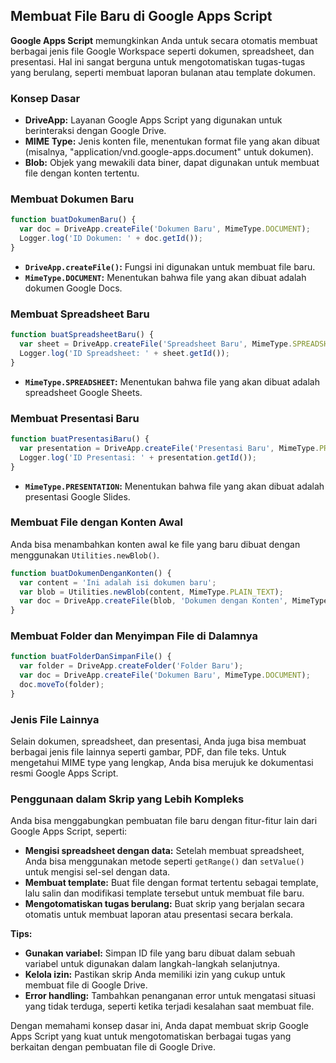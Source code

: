 ## Membuat File Baru di Google Apps Script

**Google Apps Script** memungkinkan Anda untuk secara otomatis membuat berbagai jenis file Google Workspace seperti dokumen, spreadsheet, dan presentasi. Hal ini sangat berguna untuk mengotomatiskan tugas-tugas yang berulang, seperti membuat laporan bulanan atau template dokumen. 

### Konsep Dasar

* **DriveApp:** Layanan Google Apps Script yang digunakan untuk berinteraksi dengan Google Drive.
* **MIME Type:** Jenis konten file, menentukan format file yang akan dibuat (misalnya, "application/vnd.google-apps.document" untuk dokumen).
* **Blob:** Objek yang mewakili data biner, dapat digunakan untuk membuat file dengan konten tertentu.

### Membuat Dokumen Baru

```javascript
function buatDokumenBaru() {
  var doc = DriveApp.createFile('Dokumen Baru', MimeType.DOCUMENT);
  Logger.log('ID Dokumen: ' + doc.getId());
}
```

* **`DriveApp.createFile()`:** Fungsi ini digunakan untuk membuat file baru.
* **`MimeType.DOCUMENT`:** Menentukan bahwa file yang akan dibuat adalah dokumen Google Docs.

### Membuat Spreadsheet Baru

```javascript
function buatSpreadsheetBaru() {
  var sheet = DriveApp.createFile('Spreadsheet Baru', MimeType.SPREADSHEET);
  Logger.log('ID Spreadsheet: ' + sheet.getId());
}
```

* **`MimeType.SPREADSHEET`:** Menentukan bahwa file yang akan dibuat adalah spreadsheet Google Sheets.

### Membuat Presentasi Baru

```javascript
function buatPresentasiBaru() {
  var presentation = DriveApp.createFile('Presentasi Baru', MimeType.PRESENTATION);
  Logger.log('ID Presentasi: ' + presentation.getId());
}
```

* **`MimeType.PRESENTATION`:** Menentukan bahwa file yang akan dibuat adalah presentasi Google Slides.

### Membuat File dengan Konten Awal

Anda bisa menambahkan konten awal ke file yang baru dibuat dengan menggunakan `Utilities.newBlob()`.

```javascript
function buatDokumenDenganKonten() {
  var content = 'Ini adalah isi dokumen baru';
  var blob = Utilities.newBlob(content, MimeType.PLAIN_TEXT);
  var doc = DriveApp.createFile(blob, 'Dokumen dengan Konten', MimeType.DOCUMENT);
}
```

### Membuat Folder dan Menyimpan File di Dalamnya

```javascript
function buatFolderDanSimpanFile() {
  var folder = DriveApp.createFolder('Folder Baru');
  var doc = DriveApp.createFile('Dokumen Baru', MimeType.DOCUMENT);
  doc.moveTo(folder);
}
```

### Jenis File Lainnya

Selain dokumen, spreadsheet, dan presentasi, Anda juga bisa membuat berbagai jenis file lainnya seperti gambar, PDF, dan file teks. Untuk mengetahui MIME type yang lengkap, Anda bisa merujuk ke dokumentasi resmi Google Apps Script.

### Penggunaan dalam Skrip yang Lebih Kompleks

Anda bisa menggabungkan pembuatan file baru dengan fitur-fitur lain dari Google Apps Script, seperti:

* **Mengisi spreadsheet dengan data:** Setelah membuat spreadsheet, Anda bisa menggunakan metode seperti `getRange()` dan `setValue()` untuk mengisi sel-sel dengan data.
* **Membuat template:** Buat file dengan format tertentu sebagai template, lalu salin dan modifikasi template tersebut untuk membuat file baru.
* **Mengotomatiskan tugas berulang:** Buat skrip yang berjalan secara otomatis untuk membuat laporan atau presentasi secara berkala.

**Tips:**

* **Gunakan variabel:** Simpan ID file yang baru dibuat dalam sebuah variabel untuk digunakan dalam langkah-langkah selanjutnya.
* **Kelola izin:** Pastikan skrip Anda memiliki izin yang cukup untuk membuat file di Google Drive.
* **Error handling:** Tambahkan penanganan error untuk mengatasi situasi yang tidak terduga, seperti ketika terjadi kesalahan saat membuat file.

Dengan memahami konsep dasar ini, Anda dapat membuat skrip Google Apps Script yang kuat untuk mengotomatiskan berbagai tugas yang berkaitan dengan pembuatan file di Google Drive.

